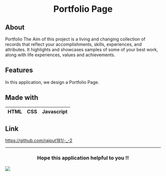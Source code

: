 <h1 align="center">Portfolio Page</h1>

## About
Portfolio The Aim of this project is a living and changing collection of records that reflect your accomplishments, skills, experiences, and attributes. It highlights and showcases samples of some of your best work, along with life experiences, values and achievements.

## Features
In this application, we design a Portfolio Page.

## Made with
|HTML|CSS|Javascript|
|---|---|---|

## Link
https://github.com/rajput181/-_-2

---
<h3 align="center">Hope this application helpful to you !!</h3>

<img src="./images/18110.png">
